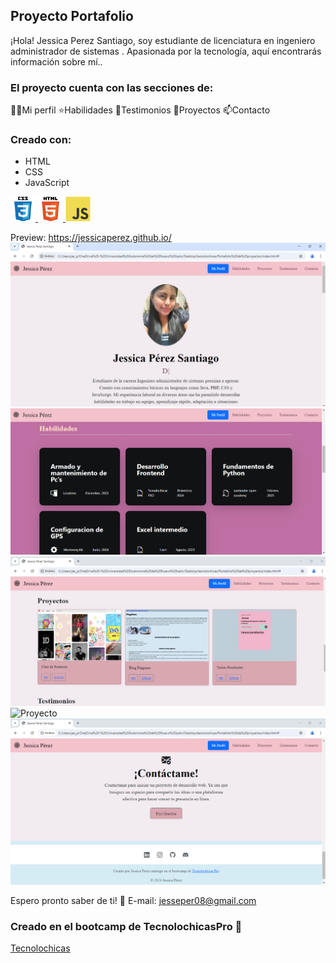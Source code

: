 ## Proyecto Portafolio
¡Hola! Jessica Perez Santiago, soy estudiante de licenciatura en ingeniero administrador de sistemas . Apasionada por la tecnología, aquí encontrarás información sobre mí..

### El proyecto cuenta con las secciones de:
👩‍🔬Mi perfil
⭐Habilidades
💼Testimonios
🤝Proyectos
📫Contacto

### Creado con:
- HTML
- CSS
- JavaScript

<a href="https://www.w3schools.com/css/" target="_blank"> <img src="https://raw.githubusercontent.com/devicons/devicon/master/icons/css3/css3-original-wordmark.svg" alt="css3" width="40" height="40"/> </a>
<a href="https://www.w3.org/html/" target="_blank"> <img src="https://raw.githubusercontent.com/devicons/devicon/master/icons/html5/html5-original-wordmark.svg" alt="html5" width="40" height="40"/> </a>
<a href="https://developer.mozilla.org/en-US/docs/Web/JavaScript" target="_blank"> <img src="https://raw.githubusercontent.com/devicons/devicon/master/icons/javascript/javascript-original.svg" alt="javascript" width="40" height="40"/> </a>

Preview:
https://jessicaperez.github.io/
![Proyecto](/assets/perfil-portafolio.PNG)
![Proyecto](/assets/habilidades.PNG)
![Proyecto](assets/proyectos.PNG)
![Proyecto](assets/testimonios.PNG)
![Proyecto](assets/contacto.PNG)

Espero pronto saber de ti! 💌
E-mail: jesseper08@gmail.com

### Creado en el bootcamp de TecnolochicasPro 💜
[Tecnolochicas](https://tecnolochicas.mx/)
